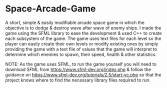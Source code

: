 # Space-Arcade-Game
A short, simple & easily modifiable arcade space game in which the objective is to dodge & destroy wave after wave of enemy ships. I made the game using the SFML library to ease the development & used C++ to create each subsystem of the game. The game uses text files for each level so the player can easily create their own levels or modify existing ones by simply providing the game with a text file of values that the game will interpret to determine which enemies to spawn, their speed, health & other statistics. 

NOTE: As the game uses SFML, to run the game yourself you will need to download SFML from https://www.sfml-dev.org/index.php & follow the guidance on https://www.sfml-dev.org/tutorials/2.5/start-vc.php so that the project knows where to find the necessary library files required to run. 

